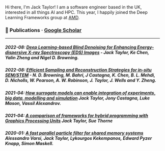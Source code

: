Hi there, I'm Jack Taylor! I am a software engineer based in the UK, interested in all things AI and HPC. This year, I happily joined the Deep Learning Frameworks group at [AMD](https://www.amd.com/en).

### 🏫 Publications    ·    [Google Scholar](https://scholar.google.com/citations?user=BRmdBPEAAAAJ&hl=en)
--------------------------------------------------
##### 2022-08: [Deep Learning-based Blind Denoising for Enhancing Energy-dispersive X-ray Spectroscopy (EDS) Images](https://www.cambridge.org/core/journals/microscopy-and-microanalysis/article/deep-learningbased-blind-denoising-for-enhancing-energydispersive-xray-spectroscopy-eds-images/75EE0510AF3F4E07A3AA01B28CC827F4) - **Jack Taylor**, Ke Chen, Yalin Zheng and Nigel D. Browning.
##### 2022-08: [Efficient Sampling and Reconstruction Strategies for in-situ SEM/STEM](https://www.cambridge.org/core/journals/microscopy-and-microanalysis/article/efficient-sampling-and-reconstruction-strategies-for-insitu-semstem/EE79D979579A2648086794F5D5A82017) - N. D. Browning, M. Bahri, J Castagna, K. Chen, B. L. Mehdi, D. Nicholls, W. Pearson, A. W. Robinson, **J. Taylor**, J. Wells and Y. Zheng.
##### 2021-04: [How surrogate models can enable integration of experiments, big data, modelling and simulation](https://epubs.stfc.ac.uk/work/48837027) **Jack Taylor**, Jony Castagna, Luke Mason, Vassil Alexandrov.
##### 2021-04: [A comparison of frameworks for hybrid programming with Graphics Processing Units](https://epubs.stfc.ac.uk/work/49338008) **Jack Taylor**, Sue Thorne
##### 2020-01: [A fast parallel particle filter for shared memory systems](https://ieeexplore.ieee.org/abstract/document/9158397) Alessandro Varsi, **Jack Taylor**, Lykourgos Kekempanos, Edward Pyzer Knapp, Simon Maskell.
